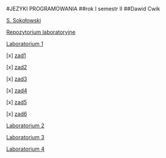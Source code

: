 #JEZYKI PROGRAMOWANIA
##rok I semestr II
##Dawid Cwik

[S. Sokołowski](https://inf.ug.edu.pl/~stefan/Dydaktyka/JezProg/)

[Repozytorium laboratoryjne](https://github.com/dcwik96/labc.git)


[Laboratorium 1](https://inf.ug.edu.pl/~stefan/Dydaktyka/JezProg/Slajdy/Labs01/)

 [x] [zad1](lab01/zad01.c)
 
 [x] [zad2](lab01/zad02.c)
 
 [x] [zad3](lab01/zad03.c)
 
 [x] [zad4](lab01/zad04.c)
 
 [x] [zad5](lab01/zad05.c)
 
 [x] [zad6](lab01/zad06.c)
 

[Laboratorium 2](https://inf.ug.edu.pl/~stefan/Dydaktyka/JezProg/Slajdy/Labs02/)


[Laboratorium 3](https://inf.ug.edu.pl/~stefan/Dydaktyka/JezProg/Slajdy/Labs03/)


[Laboratorium 4](https://inf.ug.edu.pl/~stefan/Dydaktyka/JezProg/Slajdy/Labs04/)
